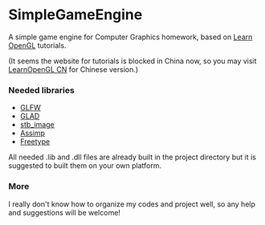 # SimpleGameEngine

A simple game engine for Computer Graphics homework, based on [Learn OpenGL](https://learnopengl.com) tutorials.

(It seems the website for tutorials is blocked in China now, so you may visit [LearnOpenGL CN](https://learnopengl-cn.github.io) for Chinese version.)



### Needed libraries

- [GLFW](www.glfw.org/download.html)
- [GLAD](http://glad.dav1d.de/)
- [stb_image](https://github.com/nothings/stb/blob/master/stb_image.h)
- [Assimp](http://assimp.org/main_downloads.html)
- [Freetype](https://www.freetype.org/)

All needed .lib and .dll files are already built in the project directory but it is suggested to built them on your own platform. 



### More

I really don't know how to organize my codes and project well, so any help and suggestions will be welcome!